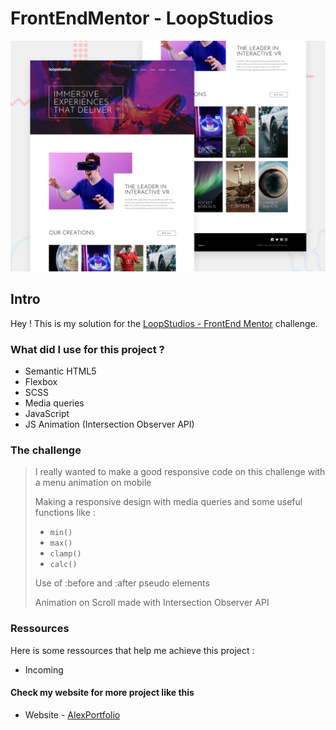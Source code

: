 # FrontEndMentor - LoopStudios

![Design preview for the LoopStudios coding challenge](./design/desktop-preview.jpg)

## Intro

Hey ! This is my solution for the [LoopStudios - FrontEnd Mentor](https://www.frontendmentor.io/challenges/loopstudios-landing-page-N88J5Onjw) challenge.

### What did I use for this project ?

 - Semantic HTML5
 - Flexbox 
 - SCSS
 - Media queries
 - JavaScript
 - JS Animation (Intersection Observer API)

### The challenge 

> I really wanted to make a good responsive code on this challenge with a menu animation on mobile
>
> Making a responsive design with media queries and some useful functions like :
> - `min()`
> - `max()`
> - `clamp()`
> - `calc()`
>
> Use of :before and :after pseudo elements
>
> Animation on Scroll made with Intersection Observer API

### Ressources

Here is some ressources that help me achieve this project :

- Incoming

#### Check my website for more project like this 

- Website - [AlexPortfolio](https://www.alex_cler-portfolio.com)
